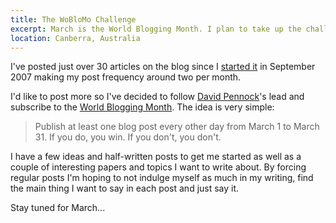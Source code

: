 ```yaml
---
title: The WoBloMo Challenge
excerpt: March is the World Blogging Month. I plan to take up the challenge and write a blog post here every other day in March.
location: Canberra, Australia
---
```


I've posted just over 30 articles on the blog since I [started it][start] in
September 2007 making my post frequency around two per month. 

I'd like to post more so I've decided to follow [David Pennock][pennock]'s
lead and subscribe to the [World Blogging Month][woblomo]. The idea is very
simple: 

> Publish at least one blog post every other day from March 1 to March 31. If
> you do, you win. If you don't, you don't.

I have a few ideas and half-written posts to get me started as well as a couple
of interesting papers and topics I want to write about. By forcing regular
posts I'm hoping to not indulge myself as much in my writing, find the main
thing I want to say in each post and just say it. 

Stay tuned for March...

[start]: /iem/introducing-inductio-ex-machina.html
[pennock]: http://blog.oddhead.com/
[woblomo]: http://woblomo.com
